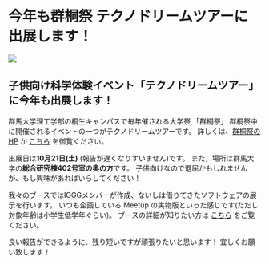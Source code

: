 # 今年も群桐祭 テクノドリームツアーに出展します！

[![](https://www.iggg.org/wp-content/uploads/2017/10/795316b92fc766b0181f6fef074f03fa-300x167.jpg)](https://www.iggg.org/wp-content/uploads/2017/10/795316b92fc766b0181f6fef074f03fa.jpg)

## 子供向け科学体験イベント「テクノドリームツアー」に今年も出展します！

群馬大学理工学部の桐生キャンパスで毎年催される大学祭 「群桐祭」
群桐祭中に開催されるイベントの一つがテクノドリームツアーです。
詳しくは、[群桐祭のHP](http://guntohfes.com/) か [こちら](https://iggg.github.io/guntoh-fes) を御覧ください。

出展日は**10月21日(土)** (報告が遅くなりすいません)です。
また，場所は群馬大学の**総合研究棟402号室の奥の方**です。
子供向けなので退屈かもしれませんが、もし興味があればいらしてください！

我々のブースではIGGGメンバーが作成、ないしは借りてきたソフトウェアの展示を行います。
いつも企画している Meetup の実物版といった感じです(ただし対象年齢は小学生低学年ぐらい)。
ブースの詳細が知りたい方は [こちら](https://iggg.github.io/guntoh-fes) をご覧ください。

良い報告ができるように、残り短いですが頑張りたいと思います！
宜しくお願い致します！